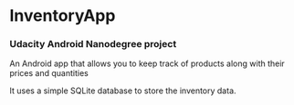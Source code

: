 # InventoryApp
### Udacity Android Nanodegree project

An Android app that allows you to keep track of products along with their prices and quantities 

It uses a simple SQLite database to store the inventory data. 
